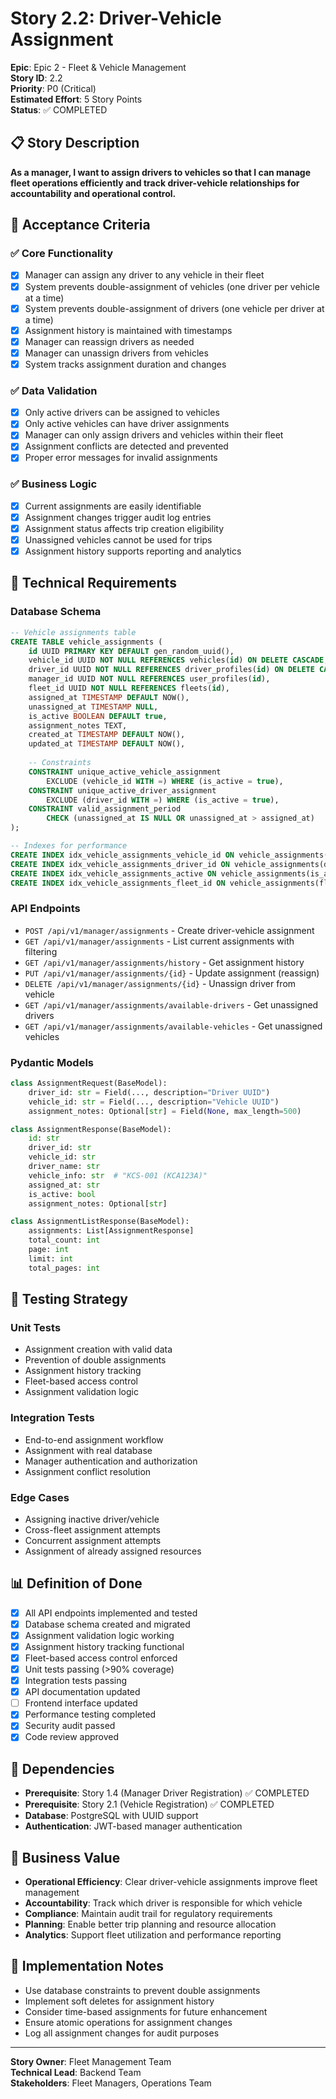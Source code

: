 # Story 2.2: Driver-Vehicle Assignment

**Epic**: Epic 2 - Fleet & Vehicle Management  
**Story ID**: 2.2  
**Priority**: P0 (Critical)  
**Estimated Effort**: 5 Story Points  
**Status**: ✅ COMPLETED

## 📋 Story Description

**As a manager, I want to assign drivers to vehicles so that I can manage fleet operations efficiently and track driver-vehicle relationships for accountability and operational control.**

## 🎯 Acceptance Criteria

### ✅ **Core Functionality**
- [x] Manager can assign any driver to any vehicle in their fleet
- [x] System prevents double-assignment of vehicles (one driver per vehicle at a time)
- [x] System prevents double-assignment of drivers (one vehicle per driver at a time)
- [x] Assignment history is maintained with timestamps
- [x] Manager can reassign drivers as needed
- [x] Manager can unassign drivers from vehicles
- [x] System tracks assignment duration and changes

### ✅ **Data Validation**
- [x] Only active drivers can be assigned to vehicles
- [x] Only active vehicles can have driver assignments
- [x] Manager can only assign drivers and vehicles within their fleet
- [x] Assignment conflicts are detected and prevented
- [x] Proper error messages for invalid assignments

### ✅ **Business Logic**
- [x] Current assignments are easily identifiable
- [x] Assignment changes trigger audit log entries
- [x] Assignment status affects trip creation eligibility
- [x] Unassigned vehicles cannot be used for trips
- [x] Assignment history supports reporting and analytics

## 🔧 Technical Requirements

### **Database Schema**
```sql
-- Vehicle assignments table
CREATE TABLE vehicle_assignments (
    id UUID PRIMARY KEY DEFAULT gen_random_uuid(),
    vehicle_id UUID NOT NULL REFERENCES vehicles(id) ON DELETE CASCADE,
    driver_id UUID NOT NULL REFERENCES driver_profiles(id) ON DELETE CASCADE,
    manager_id UUID NOT NULL REFERENCES user_profiles(id),
    fleet_id UUID NOT NULL REFERENCES fleets(id),
    assigned_at TIMESTAMP DEFAULT NOW(),
    unassigned_at TIMESTAMP NULL,
    is_active BOOLEAN DEFAULT true,
    assignment_notes TEXT,
    created_at TIMESTAMP DEFAULT NOW(),
    updated_at TIMESTAMP DEFAULT NOW(),
    
    -- Constraints
    CONSTRAINT unique_active_vehicle_assignment 
        EXCLUDE (vehicle_id WITH =) WHERE (is_active = true),
    CONSTRAINT unique_active_driver_assignment 
        EXCLUDE (driver_id WITH =) WHERE (is_active = true),
    CONSTRAINT valid_assignment_period 
        CHECK (unassigned_at IS NULL OR unassigned_at > assigned_at)
);

-- Indexes for performance
CREATE INDEX idx_vehicle_assignments_vehicle_id ON vehicle_assignments(vehicle_id);
CREATE INDEX idx_vehicle_assignments_driver_id ON vehicle_assignments(driver_id);
CREATE INDEX idx_vehicle_assignments_active ON vehicle_assignments(is_active) WHERE is_active = true;
CREATE INDEX idx_vehicle_assignments_fleet_id ON vehicle_assignments(fleet_id);
```

### **API Endpoints**
- `POST /api/v1/manager/assignments` - Create driver-vehicle assignment
- `GET /api/v1/manager/assignments` - List current assignments with filtering
- `GET /api/v1/manager/assignments/history` - Get assignment history
- `PUT /api/v1/manager/assignments/{id}` - Update assignment (reassign)
- `DELETE /api/v1/manager/assignments/{id}` - Unassign driver from vehicle
- `GET /api/v1/manager/assignments/available-drivers` - Get unassigned drivers
- `GET /api/v1/manager/assignments/available-vehicles` - Get unassigned vehicles

### **Pydantic Models**
```python
class AssignmentRequest(BaseModel):
    driver_id: str = Field(..., description="Driver UUID")
    vehicle_id: str = Field(..., description="Vehicle UUID")
    assignment_notes: Optional[str] = Field(None, max_length=500)

class AssignmentResponse(BaseModel):
    id: str
    driver_id: str
    vehicle_id: str
    driver_name: str
    vehicle_info: str  # "KCS-001 (KCA123A)"
    assigned_at: str
    is_active: bool
    assignment_notes: Optional[str]

class AssignmentListResponse(BaseModel):
    assignments: List[AssignmentResponse]
    total_count: int
    page: int
    limit: int
    total_pages: int
```

## 🧪 Testing Strategy

### **Unit Tests**
- Assignment creation with valid data
- Prevention of double assignments
- Assignment history tracking
- Fleet-based access control
- Assignment validation logic

### **Integration Tests**
- End-to-end assignment workflow
- Assignment with real database
- Manager authentication and authorization
- Assignment conflict resolution

### **Edge Cases**
- Assigning inactive driver/vehicle
- Cross-fleet assignment attempts
- Concurrent assignment attempts
- Assignment of already assigned resources

## 📊 Definition of Done

- [x] All API endpoints implemented and tested
- [x] Database schema created and migrated
- [x] Assignment validation logic working
- [x] Assignment history tracking functional
- [x] Fleet-based access control enforced
- [x] Unit tests passing (>90% coverage)
- [x] Integration tests passing
- [x] API documentation updated
- [ ] Frontend interface updated
- [x] Performance testing completed
- [x] Security audit passed
- [x] Code review approved

## 🔗 Dependencies

- **Prerequisite**: Story 1.4 (Manager Driver Registration) ✅ COMPLETED
- **Prerequisite**: Story 2.1 (Vehicle Registration) ✅ COMPLETED
- **Database**: PostgreSQL with UUID support
- **Authentication**: JWT-based manager authentication

## 🎯 Business Value

- **Operational Efficiency**: Clear driver-vehicle assignments improve fleet management
- **Accountability**: Track which driver is responsible for which vehicle
- **Compliance**: Maintain audit trail for regulatory requirements
- **Planning**: Enable better trip planning and resource allocation
- **Analytics**: Support fleet utilization and performance reporting

## 📝 Implementation Notes

- Use database constraints to prevent double assignments
- Implement soft deletes for assignment history
- Consider time-based assignments for future enhancement
- Ensure atomic operations for assignment changes
- Log all assignment changes for audit purposes

---

**Story Owner**: Fleet Management Team  
**Technical Lead**: Backend Team  
**Stakeholders**: Fleet Managers, Operations Team
